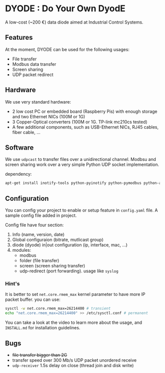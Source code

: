 # DYODE : Do Your Own DyodE

A low-cost (~200 €) data diode aimed at Industrial Control Systems.

## Features

At the moment, DYODE can be used for the following usages:

* File transfer
* Modbus data transfer
* Screen sharing
* UDP packet redirect

## Hardware

We use very standard hardware:

* 2 low cost PC or embedded board (Raspberry Pis) with enough storage and two Ethernet NICs (100M or 1G)
* 3 Copper-Optical converters (100M or 1G. TP-link mc210cs tested)
* A few additional components, such as USB-Ethernet NICs, RJ45 cables, fiber cable, ...

## Software

We use ``udpcast`` to transfer files over a unidirectional channel. Modbsu and screen sharing work over a very simple Python UDP socket implementation.

dependency:

```bash
apt-get install inotify-tools python-pyinotify python-pymodbus python-async python-yaml python-configparser
```

## Configuration

You can config your project to enable or setup feature in `config.yaml` file. A sample config file added in project.

Config file have four section:

1. Info (name, version, date)
2. Global configuraion (bitrate, mutlicast group)
3. diode (dyode) in|out configuration (ip, interface, mac, ...)
4. modules:
    * modbus
    * folder (file transfer)
    * screen (screen sharing transfer)
    * udp-redirect (port forwarding). usage like `syslog`

### Hint's

It is better to set `net.core.rmem_max` kernel parameter to have more IP packet buffer. you can use:

```bash
sysctl -w net.core.rmem_max=26214400 # transient
echo "net.core.rmem_max=26214400" >> /etc/sysctl.conf # permanent
```

You can take a look at the video to learn more about the usage, and ``INSTALL.md`` for installation guidelines.

## Bugs

* ~~file transfer bigger than 2G~~
* transfer speed over 300 Mb/s UDP packet unordered receive
* `udp-receiver` 1.5s delay on close (thread join and disk write)

